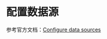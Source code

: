 # 配置数据源

参考官方文档：[Configure data sources](https://knowage-suite.readthedocs.io/en/7.1/administrator-guide/configure-data-sources.html)